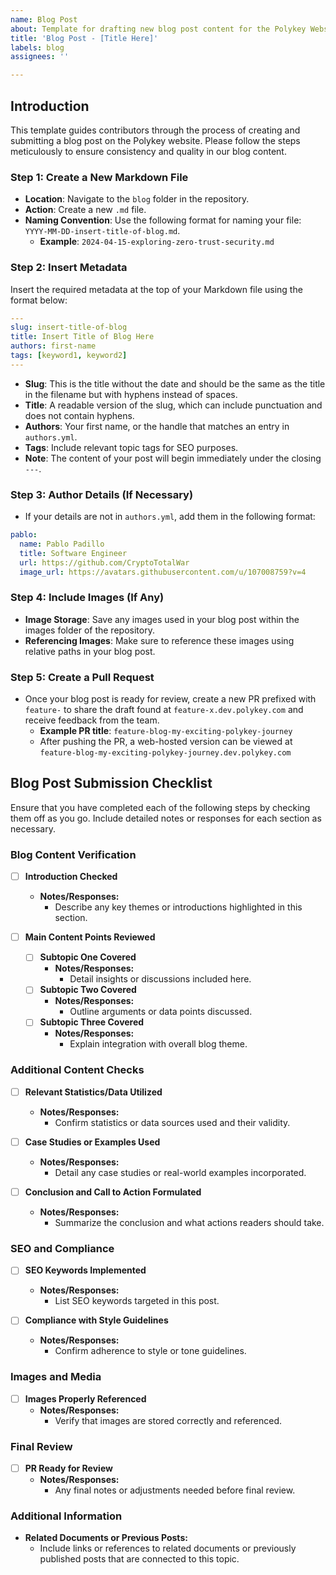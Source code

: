 ```yaml
---
name: Blog Post
about: Template for drafting new blog post content for the Polykey Website
title: 'Blog Post - [Title Here]'
labels: blog
assignees: ''

---
```


## Introduction

This template guides contributors through the process of creating and submitting a blog post on the Polykey website. Please follow the steps meticulously to ensure consistency and quality in our blog content.

### Step 1: Create a New Markdown File

- **Location**: Navigate to the `blog` folder in the repository.
- **Action**: Create a new `.md` file.
- **Naming Convention**: Use the following format for naming your file: `YYYY-MM-DD-insert-title-of-blog.md`.
  - **Example**: `2024-04-15-exploring-zero-trust-security.md`

### Step 2: Insert Metadata

Insert the required metadata at the top of your Markdown file using the format below:

```yaml
---
slug: insert-title-of-blog
title: Insert Title of Blog Here
authors: first-name
tags: [keyword1, keyword2]
---
```

- **Slug**: This is the title without the date and should be the same as the title in the filename but with hyphens instead of spaces.
- **Title**: A readable version of the slug, which can include punctuation and does not contain hyphens.
- **Authors**: Your first name, or the handle that matches an entry in `authors.yml`.
- **Tags**: Include relevant topic tags for SEO purposes.
- **Note**: The content of your post will begin immediately under the closing `---`.

### Step 3: Author Details (If Necessary)

- If your details are not in `authors.yml`, add them in the following format:

```yaml
pablo:
  name: Pablo Padillo
  title: Software Engineer
  url: https://github.com/CryptoTotalWar
  image_url: https://avatars.githubusercontent.com/u/107008759?v=4
```

### Step 4: Include Images (If Any)

- **Image Storage**: Save any images used in your blog post within the images folder of the repository.
- **Referencing Images**: Make sure to reference these images using relative paths in your blog post.

### Step 5: Create a Pull Request

- Once your blog post is ready for review, create a new PR prefixed with `feature-` to share the draft found at `feature-x.dev.polykey.com` and receive feedback from the team.
  - **Example PR title**: `feature-blog-my-exciting-polykey-journey`
  - After pushing the PR, a web-hosted version can be viewed at `feature-blog-my-exciting-polykey-journey.dev.polykey.com`

## Blog Post Submission Checklist
Ensure that you have completed each of the following steps by checking them off as you go. Include detailed notes or responses for each section as necessary.

### Blog Content Verification
- [ ] **Introduction Checked**
  - **Notes/Responses:**
    - Describe any key themes or introductions highlighted in this section.

- [ ] **Main Content Points Reviewed**
  - [ ] **Subtopic One Covered**
    - **Notes/Responses:**
      - Detail insights or discussions included here.
  - [ ] **Subtopic Two Covered**
    - **Notes/Responses:**
      - Outline arguments or data points discussed.
  - [ ] **Subtopic Three Covered**
    - **Notes/Responses:**
      - Explain integration with overall blog theme.

### Additional Content Checks
- [ ] **Relevant Statistics/Data Utilized**
  - **Notes/Responses:**
    - Confirm statistics or data sources used and their validity.

- [ ] **Case Studies or Examples Used**
  - **Notes/Responses:**
    - Detail any case studies or real-world examples incorporated.

- [ ] **Conclusion and Call to Action Formulated**
  - **Notes/Responses:**
    - Summarize the conclusion and what actions readers should take.

### SEO and Compliance
- [ ] **SEO Keywords Implemented**
  - **Notes/Responses:**
    - List SEO keywords targeted in this post.

- [ ] **Compliance with Style Guidelines**
  - **Notes/Responses:**
    - Confirm adherence to style or tone guidelines.

### Images and Media
- [ ] **Images Properly Referenced**
  - **Notes/Responses:**
    - Verify that images are stored correctly and referenced.

### Final Review
- [ ] **PR Ready for Review**
  - **Notes/Responses:**
    - Any final notes or adjustments needed before final review.

### Additional Information
- **Related Documents or Previous Posts:**
  - Include links or references to related documents or previously published posts that are connected to this topic.
